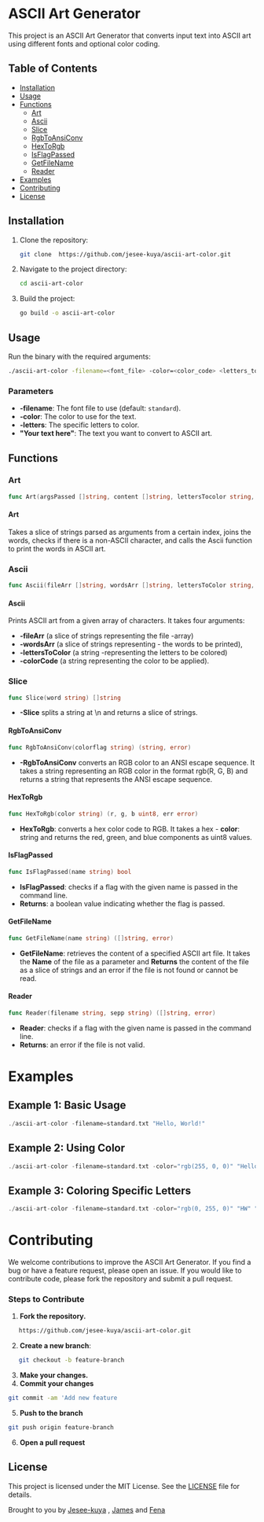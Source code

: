 # ASCII Art Generator

This project is an ASCII Art Generator that converts input text into ASCII art using different fonts and optional color coding. 

## Table of Contents

- [Installation](#installation)
- [Usage](#usage)
- [Functions](#functions)
  - [Art](#art)
  - [Ascii](#ascii)
  - [Slice](#slice)
  - [RgbToAnsiConv](#rgbtoansiconv)
  - [HexToRgb](#hextorgb)
  - [IsFlagPassed](#isflagpassed)
  - [GetFileName](#getfilename)
  - [Reader](#reader)
- [Examples](#examples)
- [Contributing](#contributing)
- [License](#license)

## Installation

1. Clone the repository:
    ```sh
    git clone  https://github.com/jesee-kuya/ascii-art-color.git
    ```

2. Navigate to the project directory:
    ```sh
    cd ascii-art-color
    ```

3. Build the project:
    ```sh
    go build -o ascii-art-color
    ```

## Usage

Run the binary with the required arguments:

```sh
./ascii-art-color -filename=<font_file> -color=<color_code> <letters_to_color> "Your text here"
```

### Parameters

- **-filename**: The font file to use (default: `standard`).
- **-color**: The color to use for the text.
- **-letters**: The specific letters to color.
- **"Your text here"**: The text you want to convert to ASCII art.

## Functions

### **Art**
```go
func Art(argsPassed []string, content []string, lettersTocolor string, colorCode string, indexToStartDisplay int)
```
#### **Art** 
Takes a slice of strings parsed as arguments from a certain index, joins the words, checks if there is a non-ASCII character, and calls the Ascii function to print the words in ASCII art.

### **Ascii**
```go
func Ascii(fileArr []string, wordsArr []string, lettersToColor string, colorCode string)
```

#### **Ascii**
Prints ASCII art from a given array of characters. It takes four arguments: 
- **-fileArr** (a slice of strings representing the file -array)
- **-wordsArr** (a slice of strings representing - the words to be printed), 
- **-lettersToColor** (a string -representing the letters to be colored)
- **-colorCode** (a string representing the color to be applied).

### **Slice**
```go
func Slice(word string) []string
```
- **-Slice** splits a string at \n and returns a slice of strings.

 #### **RgbToAnsiConv**
```go
func RgbToAnsiConv(colorflag string) (string, error)
```
- **-RgbToAnsiConv** converts an RGB color to an ANSI escape sequence. It takes a string representing an RGB color in the format rgb(R, G, B) and returns a string that represents the ANSI escape sequence.

#### **HexToRgb**
```go
func HexToRgb(color string) (r, g, b uint8, err error)
```
- **HexToRgb**:  converts a hex color code to RGB.  It takes a hex - **color**:  string and returns the red, green, and blue components as uint8 values.

#### **IsFlagPassed**
```go
func IsFlagPassed(name string) bool
```
- **IsFlagPassed**: checks if a flag with the given name is passed in the command line.
- **Returns**: a boolean value indicating whether the flag is passed.

#### **GetFileName**
```go
func GetFileName(name string) ([]string, error)
```
- **GetFileName**: retrieves the content of a specified ASCII art file. It takes the **Name** of the file as a parameter and **Returns** the content of the file as a slice of strings and an error if the file is not found or cannot be read.

#### **Reader**
```go
func Reader(filename string, sepp string) ([]string, error)
```
- **Reader**: checks if a flag with the given name is passed in the command line.
- **Returns**:  an error if the file is not valid.

# **Examples**
## **Example 1: Basic Usage**
```go
./ascii-art-color -filename=standard.txt "Hello, World!"
```
## **Example 2: Using Color**
```go
./ascii-art-color -filename=standard.txt -color="rgb(255, 0, 0)" "Hello, World!"
```

## **Example 3: Coloring Specific Letters**
```go
./ascii-art-color -filename=standard.txt -color="rgb(0, 255, 0)" "HW" "Hello, World!"
```

# **Contributing**
We welcome contributions to improve the ASCII Art Generator. If you find a bug or have a feature request, please open an issue. If you would like to contribute code, please fork the repository and submit a pull request.

### **Steps to Contribute**

1. **Fork the repository.**
```sh
   https://github.com/jesee-kuya/ascii-art-color.git
```
2. **Create a new branch**:
```sh
   git checkout -b feature-branch
```
3. **Make your changes.**
4. **Commit your changes**
```sh
git commit -am 'Add new feature
```
5. **Push to the branch**
```sh
git push origin feature-branch
```
6. **Open a pull request**

## License

This project is licensed under the MIT License. See the [LICENSE]( https://github.com/jesee-kuya/ascii-art-color.git/main/LICENSE)  file for details.

Brought to you by [Jesee-kuya](https://github.com/jesee-kuya) , [James](https://github.com/j1mmy7z7) and [Fena][def]


[def]: https://github.com/konditi1